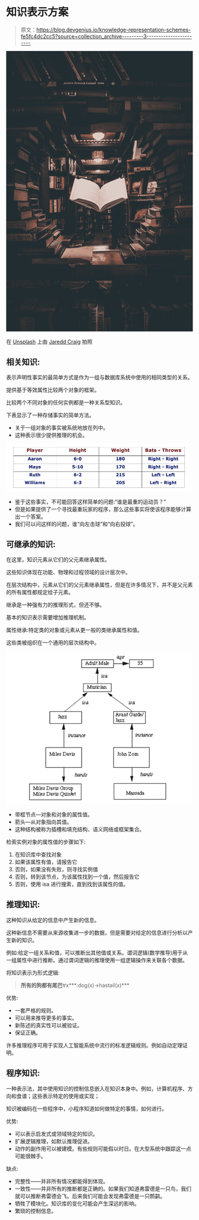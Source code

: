 # 知识表示方案

> 原文：<https://blog.devgenius.io/knowledge-representation-schemes-fe5fc4dc2cc5?source=collection_archive---------3----------------------->

![](img/e3a221282003afdaee4c81c596951a60.png)

在 [Unsplash](https://unsplash.com?utm_source=medium&utm_medium=referral) 上由 [Jaredd Craig](https://unsplash.com/@jaredd_craig?utm_source=medium&utm_medium=referral) 拍照

## 相关知识:

表示声明性事实的最简单方式是作为一组与数据库系统中使用的相同类型的关系。

提供基于等效属性比较两个对象的框架。

比较两个不同对象的任何实例都是一种关系型知识。

下表显示了一种存储事实的简单方法。

*   关于一组对象的事实被系统地放在列中。
*   这种表示很少提供推理的机会。

![](img/5e1f513e91a4942bdddce1d386577b87.png)

*   鉴于这些事实，不可能回答这样简单的问题:“谁是最重的运动员？”
*   但是如果提供了一个寻找最重玩家的程序，那么这些事实将使该程序能够计算出一个答案。
*   我们可以问这样的问题，谁“向左击球”和“向右投球”。

## 可继承的知识:

在这里，知识元素从它们的父元素继承属性。

这些知识体现在功能、物理和过程领域的设计层次中。

在层次结构中，元素从它们的父元素继承属性，但是在许多情况下，并不是父元素的所有属性都规定给子元素。

继承是一种强有力的推理形式，但还不够。

基本的知识表示需要增加推理机制。

属性继承:特定类的对象或元素从更一般的类继承属性和值。

这些类被组织在一个通用的层次结构中。

![](img/307454a5e170064c909f786b207e6479.png)

*   带框节点—对象和对象的属性值。
*   箭头—从对象指向其值。
*   这种结构被称为插槽和填充结构、语义网络或框架集合。

检索实例对象的属性值的步骤如下:

1.  在知识库中查找对象
2.  如果该属性有值，请报告它
3.  否则，如果没有失败，则寻找实例值
4.  否则，转到该节点，为该属性找到一个值，然后报告它
5.  否则，使用 isa 进行搜索，直到找到该属性的值。

## 推理知识:

这种知识从给定的信息中产生新的信息。

这种新信息不需要从来源收集进一步的数据，但是需要对给定的信息进行分析以产生新的知识。

例如:给定一组关系和值，可以推断出其他值或关系。谓词逻辑(数学推导)用于从一组属性中进行推断。通过谓词逻辑的推理使用一组逻辑操作来关联各个数据。

将知识表示为形式逻辑:

> **所有的狗都有尾巴**∀x***:dog(x)→hastail(x)***

优势:

*   一套严格的规则。
*   可以用来推导更多的事实。
*   新陈述的真实性可以被验证。
*   保证正确。

许多推理程序可用于实现人工智能系统中流行的标准逻辑规则。例如自动定理证明。

## 程序知识:

一种表示法，其中使用知识的控制信息嵌入在知识本身中。例如，计算机程序、方向和食谱；这些表示特定的使用或实现；

知识被编码在一些程序中，小程序知道如何做特定的事情，如何进行。

优势:

*   可以表示启发式或领域特定的知识。
*   扩展逻辑推理，如默认推理促进。
*   动作的副作用可以被建模。有些规则可能假以时日。在大型系统中跟踪这一点可能很棘手。

缺点:

*   完整性——并非所有情况都能得到体现。
*   一致性——并非所有的推断都是正确的。如果我们知道弗雷德是一只鸟，我们就可以推断弗雷德会飞。后来我们可能会发现弗雷德是一只鸸鹋。
*   牺牲了模块化。知识库的变化可能会产生深远的影响。
*   繁琐的控制信息。